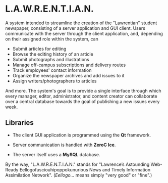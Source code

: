 # L.A.W.R.E.N.T.I.A.N.

A system intended to streamline the creation of the "Lawrentian" student newspaper, consisting of a server application and GUI client. Users communicate with the server through the client application, and, depending on their assigned role within the system, can 

* Submit articles for editing
* Browse the editing history of an article
* Submit photographs and illustrations
* Manage off-campus subscriptions and delivery routes
* Track employees' contact information
* Organize the newspaper archives and add issues to it
* Assign writers/photographers to articles

And more. The system's goal is to provide a single interface through which every manager, editor, administrator, and content creator can collaborate over a central database towards the goal of publishing a new issues every week.

## Libraries

* The client GUI application is programmed using the **Qt** framework.

* Server communication is handled with **ZeroC Ice**.

* The server itself uses a **MySQL** database. 

By the way, "L.A.W.R.E.N.T.I.A.N." stands for "Lawrence’s Astounding Web-Ready Eellogofusciouhipoppokunurious 
News and Timely Information Assimilation Network". (*Eellogo...* means simply "very good" or "fine".)
